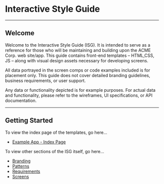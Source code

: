 # Interactive Style Guide

---

## Welcome

Welcome to the Interactive Style Guide (ISG). It is intended to serve as a reference for those who will be maintaining and building upon the ACME Corp. web site/app. This guide contains front-end templates &ndash; HTML,CSS, JS &ndash; along with visual design assets necessary for developing screens.

All data portrayed in the screen comps or code examples included is for placement only. This guide does not cover detailed branding guidelines, business requirements, or user support.

Any data or functionality depicted is for example purposes. For actual data and functionality, please refer to the wireframes, UI specifications, or API documentation.

---

## Getting Started

To view the index page of the templates, go here&hellip;

* [Example App - Index Page](../../)

To view other sections of the ISG itself, go here&hellip;

* [Branding](../branding/)
* [Patterns](../patterns/)
* [Requirements](../requirements/)
* [Screens](../screens/)